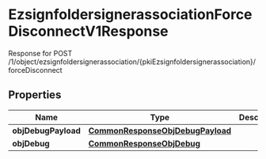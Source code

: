 

# EzsignfoldersignerassociationForceDisconnectV1Response

Response for POST /1/object/ezsignfoldersignerassociation/{pkiEzsignfoldersignerassociation}/forceDisconnect

## Properties

| Name | Type | Description | Notes |
|------------ | ------------- | ------------- | -------------|
|**objDebugPayload** | [**CommonResponseObjDebugPayload**](CommonResponseObjDebugPayload.md) |  |  [optional] |
|**objDebug** | [**CommonResponseObjDebug**](CommonResponseObjDebug.md) |  |  [optional] |



